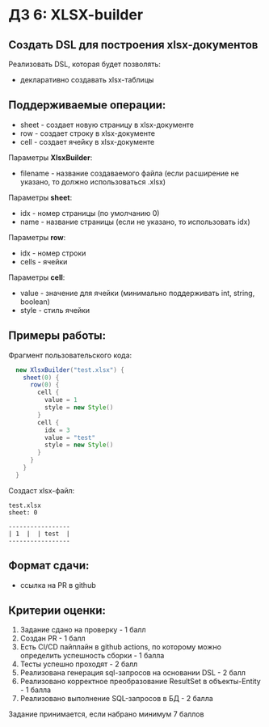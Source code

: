 # ДЗ 6: XLSX-builder

## Создать DSL для построения xlsx-документов

Реализовать DSL, которая будет позволять:
- декларативно создавать xlsx-таблицы

## Поддерживаемые операции:
- sheet - создает новую страницу в xlsx-документе
- row - создает строку в xlsx-документе
- cell - создает ячейку в xlsx-документе

Параметры **XlsxBuilder**:
- filename - название создаваемого файла (если расширение не указано, то должно использоваться .xlsx)

Параметры **sheet**:
- idx - номер страницы (по умолчанию 0)
- name - название страницы (если не указано, то использовать idx)

Параметры **row**:
- idx - номер строки
- cells - ячейки

Параметры **cell**:
- value - значение для ячейки (минимально поддерживать int, string, boolean)
- style - стиль ячейки

## Примеры работы:

Фрагмент пользовательского кода:
```groovy
  new XlsxBuilder("test.xlsx") {
    sheet(0) {
      row(0) {
        cell {
          value = 1
          style = new Style()
        }
        cell {
          idx = 3
          value = "test"
          style = new Style()
        }
      }
    }
  }
```

Создаст xlsx-файл:
```plaintext
test.xlsx
sheet: 0

-----------------
| 1  |  | test  |
-----------------
```

## Формат сдачи:
- ссылка на PR в github

## Критерии оценки:
1. Задание сдано на проверку - 1 балл
2. Создан PR - 1 балл
3. Есть CI/CD пайплайн в github actions, по которому можно определить успешность сборки - 1 балла
4. Тесты успешно проходят - 2 балл
5. Реализована генерация sql-запросов на основании DSL - 2 балл
6. Реализовано корректное преобразование ResultSet в объекты-Entity - 1 балла
7. Реализовано выполнение SQL-запросов в БД - 2 балла

Задание принимается, если набрано минимум 7 баллов

